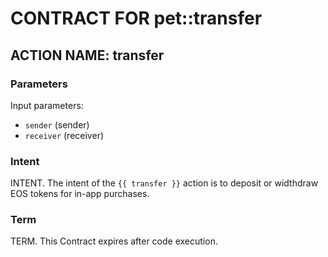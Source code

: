 # CONTRACT FOR pet::transfer

## ACTION NAME: transfer

### Parameters
Input parameters:

* `sender` (sender)
* `receiver` (receiver)

### Intent
INTENT. The intent of the `{{ transfer }}` action is to deposit or widthdraw EOS tokens for in-app purchases.

### Term
TERM. This Contract expires after code execution.
